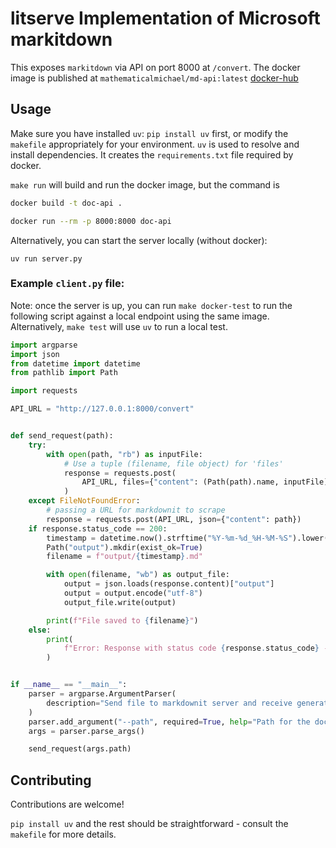 # litserve Implementation of Microsoft markitdown

This exposes `markitdown` via API on port 8000 at `/convert`.
The docker image is published at `mathematicalmichael/md-api:latest` [docker-hub](https://hub.docker.com/r/mathematicalmichael/md-api)

## Usage
Make sure you have installed `uv`: `pip install uv` first, or modify the `makefile` appropriately for your environment.
`uv` is used to resolve and install dependencies. It creates the `requirements.txt` file required by docker.

`make run` will build and run the docker image, but the command is

```bash
docker build -t doc-api .
```

```bash
docker run --rm -p 8000:8000 doc-api
```

Alternatively, you can start the server locally (without docker):
```
uv run server.py
```

### Example `client.py` file:
Note: once the server is up, you can run `make docker-test` to run the following script against a local endpoint using the same image. Alternatively,  `make test` will use `uv` to run a local test.

```python
import argparse
import json
from datetime import datetime
from pathlib import Path

import requests

API_URL = "http://127.0.0.1:8000/convert"


def send_request(path):
    try:
        with open(path, "rb") as inputFile:
            # Use a tuple (filename, file object) for 'files'
            response = requests.post(
                API_URL, files={"content": (Path(path).name, inputFile)}
            )
    except FileNotFoundError:
        # passing a URL for markdownit to scrape
        response = requests.post(API_URL, json={"content": path})
    if response.status_code == 200:
        timestamp = datetime.now().strftime("%Y-%m-%d_%H-%M-%S").lower()
        Path("output").mkdir(exist_ok=True)
        filename = f"output/{timestamp}.md"

        with open(filename, "wb") as output_file:
            output = json.loads(response.content)["output"]
            output = output.encode("utf-8")
            output_file.write(output)

        print(f"File saved to {filename}")
    else:
        print(
            f"Error: Response with status code {response.status_code} - {response.text}"
        )


if __name__ == "__main__":
    parser = argparse.ArgumentParser(
        description="Send file to markdownit server and receive generated markdown content."
    )
    parser.add_argument("--path", required=True, help="Path for the document file.")
    args = parser.parse_args()

    send_request(args.path)

```

## Contributing

Contributions are welcome!

`pip install uv` and the rest should be straightforward - consult the `makefile` for more details.
